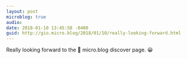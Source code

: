 ```yaml
---
layout: post
microblog: true
audio: 
date: 2018-01-10 13:45:58 -0400
guid: http://gio.micro.blog/2018/01/10/really-looking-forward.html
---
```

Really looking forward to the 🎼 micro.blog discover page. 😀
